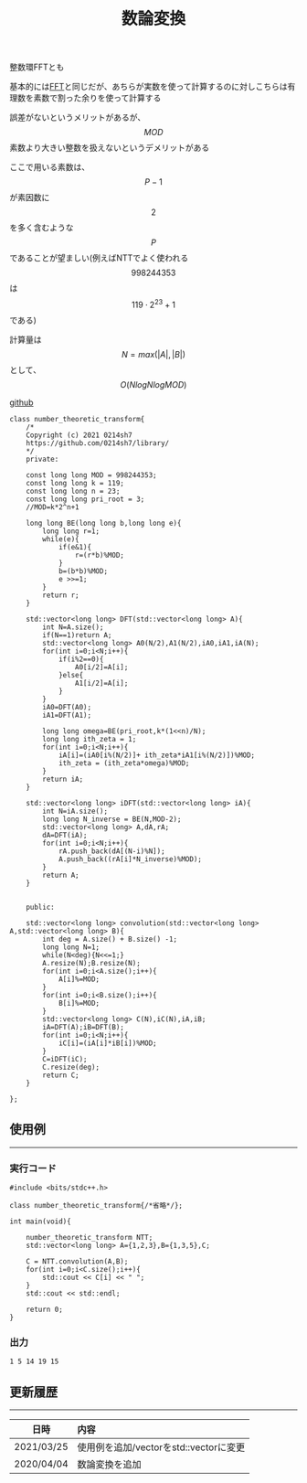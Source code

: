 ﻿---
title: "数論変換"
permalink: /posts/ntt
writer: 0214sh7
layout: library
---

整数環FFTとも

基本的には[FFT](./fft)と同じだが、あちらが実数を使って計算するのに対しこちらは有理数を素数で割った余りを使って計算する

誤差がないというメリットがあるが、$$MOD$$素数より大きい整数を扱えないというデメリットがある

ここで用いる素数は、$$P-1$$が素因数に$$2$$を多く含むような$$P$$であることが望ましい(例えばNTTでよく使われる$$998244353$$は$$119 \cdot 2^{23}+1$$である)


計算量は$$N=max(\vert A \vert,\vert B \vert)$$として、$$Ο(NlogNlogMOD)$$

[github](https://github.com/0214sh7/procon-library/blob/master/math/number%20theoretic%20transform.cpp)

```
class number_theoretic_transform{
    /*
    Copyright (c) 2021 0214sh7
    https://github.com/0214sh7/library/
    */
    private:
    
    const long long MOD = 998244353;
    const long long k = 119;
    const long long n = 23;
    const long long pri_root = 3;
    //MOD=k*2^n+1
    
    long long BE(long long b,long long e){
        long long r=1;
        while(e){
            if(e&1){
                r=(r*b)%MOD;
            }
            b=(b*b)%MOD;
            e >>=1;
        }
        return r;
    }
    
    std::vector<long long> DFT(std::vector<long long> A){
        int N=A.size();
        if(N==1)return A;
        std::vector<long long> A0(N/2),A1(N/2),iA0,iA1,iA(N);
        for(int i=0;i<N;i++){
            if(i%2==0){
                A0[i/2]=A[i];
            }else{
                A1[i/2]=A[i];
            }
        }
        iA0=DFT(A0);
        iA1=DFT(A1);
        
        long long omega=BE(pri_root,k*(1<<n)/N);
        long long ith_zeta = 1;
        for(int i=0;i<N;i++){
            iA[i]=(iA0[i%(N/2)]+ ith_zeta*iA1[i%(N/2)])%MOD;
            ith_zeta = (ith_zeta*omega)%MOD;
        }
        return iA;
    }
     
    std::vector<long long> iDFT(std::vector<long long> iA){
        int N=iA.size();
        long long N_inverse = BE(N,MOD-2);
        std::vector<long long> A,dA,rA;
        dA=DFT(iA);
        for(int i=0;i<N;i++){
            rA.push_back(dA[(N-i)%N]);
            A.push_back((rA[i]*N_inverse)%MOD);
        }
        return A;
    }
    
    
    public:
    
    std::vector<long long> convolution(std::vector<long long> A,std::vector<long long> B){
        int deg = A.size() + B.size() -1;
        long long N=1;
        while(N<deg){N<<=1;}
        A.resize(N);B.resize(N);
        for(int i=0;i<A.size();i++){
            A[i]%=MOD;
        }
        for(int i=0;i<B.size();i++){
            B[i]%=MOD;
        }
        std::vector<long long> C(N),iC(N),iA,iB;
        iA=DFT(A);iB=DFT(B);
        for(int i=0;i<N;i++){
            iC[i]=(iA[i]*iB[i])%MOD;
        }
        C=iDFT(iC);
        C.resize(deg);
        return C;
    }
    
};
```

## 使用例
***

### 実行コード
```
#include <bits/stdc++.h>

class number_theoretic_transform{/*省略*/};

int main(void){
    
    number_theoretic_transform NTT;
    std::vector<long long> A={1,2,3},B={1,3,5},C;
    
    C = NTT.convolution(A,B);
    for(int i=0;i<C.size();i++){
        std::cout << C[i] << " ";
    }
    std::cout << std::endl;
    
    return 0;
}
```

### 出力
```
1 5 14 19 15 
```


## 更新履歴
***

| 日時 | 内容 |
| :---: | :--- |
| 2021/03/25 | 使用例を追加/vectorをstd::vectorに変更 |
| 2020/04/04 | 数論変換を追加 |